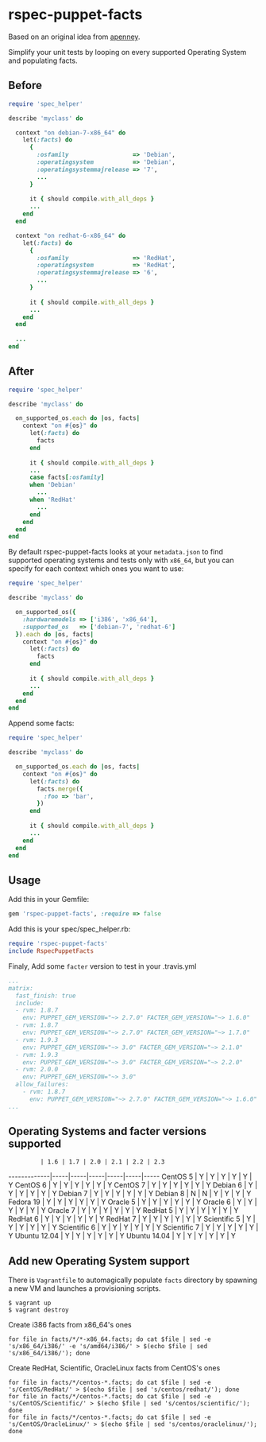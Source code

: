 rspec-puppet-facts
==================

Based on an original idea from [apenney](https://github.com/apenney/puppet_facts/).

Simplify your unit tests by looping on every supported Operating System and populating facts.

Before
------

```ruby
require 'spec_helper'

describe 'myclass' do

  context "on debian-7-x86_64" do
    let(:facts) do
      {
        :osfamily                  => 'Debian',
        :operatingsystem           => 'Debian',
        :operatingsystemmajrelease => '7',
        ...
      }
      
      it { should compile.with_all_deps }
      ...
    end
  end

  context "on redhat-6-x86_64" do
    let(:facts) do
      {
        :osfamily                  => 'RedHat',
        :operatingsystem           => 'RedHat',
        :operatingsystemmajrelease => '6',
        ...
      }
      
      it { should compile.with_all_deps }
      ...
    end
  end
  
  ...
end
```

After
-----

```ruby
require 'spec_helper'

describe 'myclass' do

  on_supported_os.each do |os, facts|
    context "on #{os}" do
      let(:facts) do
        facts
      end
      
      it { should compile.with_all_deps }
      ...
      case facts[:osfamily]
      when 'Debian'
        ...
      when 'RedHat'
        ...
      end
    end
  end
end
```

By default rspec-puppet-facts looks at your `metadata.json` to find supported operating systems and tests only with `x86_64`, but you can specify for each context which ones you want to use:

```ruby
require 'spec_helper'

describe 'myclass' do

  on_supported_os({
    :hardwaremodels => ['i386', 'x86_64'],
    :supported_os   => ['debian-7', 'redhat-6']
  }).each do |os, facts|
    context "on #{os}" do
      let(:facts) do
        facts
      end
      
      it { should compile.with_all_deps }
      ...
    end
  end
end
```

Append some facts:

```ruby
require 'spec_helper'

describe 'myclass' do

  on_supported_os.each do |os, facts|
    context "on #{os}" do
      let(:facts) do
        facts.merge({
          :foo => 'bar',
        })
      end
      
      it { should compile.with_all_deps }
      ...
    end
  end
end
```

Usage
-----

Add this in your Gemfile:

```ruby
gem 'rspec-puppet-facts', :require => false
```

Add this is your spec/spec_helper.rb:

```ruby
require 'rspec-puppet-facts'
include RspecPuppetFacts
```

Finaly, Add some `facter` version to test in your .travis.yml

```yaml
...
matrix:
  fast_finish: true
  include:
  - rvm: 1.8.7
    env: PUPPET_GEM_VERSION="~> 2.7.0" FACTER_GEM_VERSION="~> 1.6.0"
  - rvm: 1.8.7
    env: PUPPET_GEM_VERSION="~> 2.7.0" FACTER_GEM_VERSION="~> 1.7.0"
  - rvm: 1.9.3
    env: PUPPET_GEM_VERSION="~> 3.0" FACTER_GEM_VERSION="~> 2.1.0"
  - rvm: 1.9.3
    env: PUPPET_GEM_VERSION="~> 3.0" FACTER_GEM_VERSION="~> 2.2.0"
  - rvm: 2.0.0
    env: PUPPET_GEM_VERSION="~> 3.0"
  allow_failures:
    - rvm: 1.8.7
      env: PUPPET_GEM_VERSION="~> 2.7.0" FACTER_GEM_VERSION="~> 1.6.0"
...
```

Operating Systems and facter versions supported
-----------------------------------------------

             | 1.6 | 1.7 | 2.0 | 2.1 | 2.2 | 2.3
-------------|-----|-----|-----|-----|-----|-----
CentOS 5     |  Y  |  Y  |  Y  |  Y  |  Y  |  Y
CentOS 6     |  Y  |  Y  |  Y  |  Y  |  Y  |  Y
CentOS 7     |  Y  |  Y  |  Y  |  Y  |  Y  |  Y
Debian 6     |  Y  |  Y  |  Y  |  Y  |  Y  |  Y
Debian 7     |  Y  |  Y  |  Y  |  Y  |  Y  |  Y
Debian 8     |  N  |  N  |  Y  |  Y  |  Y  |  Y
Fedora 19    |  Y  |  Y  |  Y  |  Y  |  Y  |  Y
Oracle 5     |  Y  |  Y  |  Y  |  Y  |  Y  |  Y
Oracle 6     |  Y  |  Y  |  Y  |  Y  |  Y  |  Y
Oracle 7     |  Y  |  Y  |  Y  |  Y  |  Y  |  Y
RedHat 5     |  Y  |  Y  |  Y  |  Y  |  Y  |  Y
RedHat 6     |  Y  |  Y  |  Y  |  Y  |  Y  |  Y
RedHat 7     |  Y  |  Y  |  Y  |  Y  |  Y  |  Y
Scientific 5 |  Y  |  Y  |  Y  |  Y  |  Y  |  Y
Scientific 6 |  Y  |  Y  |  Y  |  Y  |  Y  |  Y
Scientific 7 |  Y  |  Y  |  Y  |  Y  |  Y  |  Y
Ubuntu 12.04 |  Y  |  Y  |  Y  |  Y  |  Y  |  Y
Ubuntu 14.04 |  Y  |  Y  |  Y  |  Y  |  Y  |  Y

Add new Operating System support
--------------------------------

There is `Vagrantfile` to automagically populate `facts` directory by spawning a new VM and launches a provisioning scripts.

```
$ vagrant up
$ vagrant destroy
```

Create i386 facts from x86_64's ones

```
for file in facts/*/*-x86_64.facts; do cat $file | sed -e 's/x86_64/i386/' -e 's/amd64/i386/' > $(echo $file | sed 's/x86_64/i386/'); done
```
Create RedHat, Scientific, OracleLinux facts from CentOS's ones

```
for file in facts/*/centos-*.facts; do cat $file | sed -e 's/CentOS/RedHat/' > $(echo $file | sed 's/centos/redhat/'); done
for file in facts/*/centos-*.facts; do cat $file | sed -e 's/CentOS/Scientific/' > $(echo $file | sed 's/centos/scientific/'); done
for file in facts/*/centos-*.facts; do cat $file | sed -e 's/CentOS/OracleLinux/' > $(echo $file | sed 's/centos/oraclelinux/'); done
```
